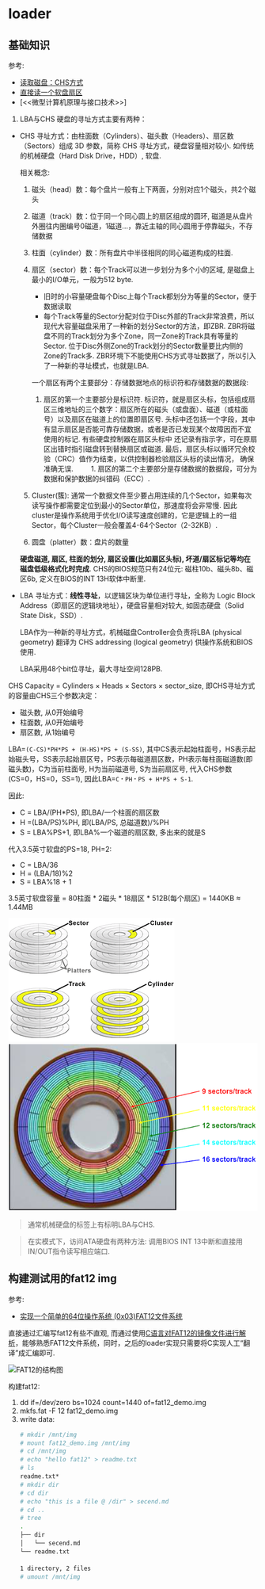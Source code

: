 # loader
## 基础知识
参考:
- [读取磁盘：CHS方式](https://www.cnblogs.com/mlzrq/p/10223053.html)
- [直接读一个软盘扇区](https://my.oschina.net/u/580100/blog/526788)
- [<<微型计算机原理与接口技术>>]

1. LBA与CHS
硬盘的寻址方式主要有两种：
- CHS 寻址方式：由柱面数（Cylinders）、磁头数（Headers）、扇区数（Sectors）组成 3D 参数，简称 CHS 寻址方式，硬盘容量相对较小. 如传统的机械硬盘（Hard Disk Drive，HDD）, 软盘.

    相关概念:
    1. 磁头（head）数：每个盘片一般有上下两面，分别对应1个磁头，共2个磁头
    1. 磁道（track）数：位于同一个同心圆上的扇区组成的圆环, 磁道是从盘片外圈往内圈编号0磁道，1磁道...，靠近主轴的同心圆用于停靠磁头，不存储数据
    1. 柱面（cylinder）数：所有盘片中半径相同的同心磁道构成的柱面.
    1. 扇区（sector）数：每个Track可以进一步划分为多个小的区域, 是磁盘上最小的I/O单元，一般为512 byte.

        - 旧时的小容量硬盘每个Disc上每个Track都划分为等量的Sector，便于数据读取
        - 每个Track等量的Sector分配对位于Disc外部的Track非常浪费，所以现代大容量磁盘采用了一种新的划分Sector的方法，即ZBR. ZBR将磁盘不同的Track划分为多个Zone，同一Zone的Track具有等量的Sector. 位于Disc外侧Zone的Track划分的Sector数量要比内侧的Zone的Track多. ZBR环境下不能使用CHS方式寻址数据了，所以引入了一种新的寻址模式，也就是LBA.

        一个扇区有两个主要部分：存储数据地点的标识符和存储数据的数据段:
        1. 扇区的第一个主要部分是标识符. 标识符，就是扇区头标，包括组成扇区三维地址的三个数字：扇区所在的磁头（或盘面）、磁道（或柱面号）以及扇区在磁道上的位置即扇区号. 头标中还包括一个字段，其中有显示扇区是否能可靠存储数据，或者是否已发现某个故障因而不宜使用的标记. 有些硬盘控制器在扇区头标中 还记录有指示字，可在原扇区出错时指引磁盘转到替换扇区或磁道. 最后，扇区头标以循环冗余校验（CRC）值作为结束，以供控制器检验扇区头标的读出情况， 确保准确无误.
　　     1. 扇区的第二个主要部分是存储数据的数据段，可分为数据和保护数据的纠错码（ECC）.
    1. Cluster(簇): 通常一个数据文件至少要占用连续的几个Sector，如果每次读写操作都需要定位到最小的Sector单位，那速度将会非常慢. 因此cluster是操作系统用于优化I/O读写速度创建的，它是逻辑上的一组Sector，每个Cluster一般会覆盖4-64个Sector（2-32KB）.
    1. 圆盘（platter）数：盘片的数量

    **硬盘磁道, 扇区, 柱面的划分, 扇区设置(比如扇区头标), 坏道/扇区标记等均在磁盘低级格式化时完成**.
    CHS的BIOS规范只有24位元: 磁柱10b、磁头8b、磁区6b, 定义在BIOS的INT 13H软体中断里.
- LBA 寻址方式：**线性寻址**，以逻辑区块为单位进行寻址，全称为 Logic Block Address（即扇区的逻辑块地址），硬盘容量相对较大, 如固态硬盘（Solid State Disk，SSD）.

    LBA作为一种新的寻址方式，机械磁盘Controller会负责将LBA (physical geometry) 翻译为 CHS addressing (logical geometry) 供操作系统和BIOS使用.

    LBA采用48个bit位寻址，最大寻址空间128PB.

CHS Capacity = Cylinders × Heads × Sectors × sector_size, 即CHS寻址方式的容量由CHS三个参数决定：
- 磁头数, 从0开始编号
- 柱面数, 从0开始编号
- 扇区数, 从1始编号

LBA=`(C-CS)*PH*PS + (H-HS)*PS + (S-SS)`, 其中CS表示起始柱面号，HS表示起始磁头号，SS表示起始扇区号，PS表示每磁道扇区数，PH表示每柱面磁道数(即磁头数)，C为当前柱面号, H为当前磁道号, S为当前扇区号, 代入CHS参数(CS=0，HS=0，SS=1), 因此LBA=`C﹡PH﹡PS + H*PS + S-1`.

因此:
- C = LBA/(PH*PS), 即LBA/一个柱面的扇区数
- H =(LBA/PS)%PH, 即(LBA/PS, 总磁道数)/%PH
- S = LBA%PS+1, 即LBA%一个磁道的扇区数, 多出来的就是S

代入3.5英寸软盘的PS=18, PH=2:
- C = LBA/36
- H = (LBA/18)%2
- S = LBA%18 + 1

3.5英寸软盘容量 = 80柱面 * 2磁头 * 18扇区 * 512B(每个扇区) = 1440KB ≈ 1.44MB


![磁盘结构](disk.png)
![使用ZBR的磁盘](disk_zone.png)

> 通常机械硬盘的标签上有标明LBA与CHS.

> 在实模式下，访问ATA硬盘有两种方法: 调用BIOS INT 13中断和直接用IN/OUT指令读写相应端口.

## 构建测试用的fat12 img
参考:
- [实现一个简单的64位操作系统 (0x03)FAT12文件系统](https://zhuanlan.zhihu.com/p/43296291)

直接通过汇编写fat12有些不直观, 而通过使用[C语言对FAT12的镜像文件进行解析](parse_fat12.c)，能够熟悉FAT12文件系统，同时，之后的loader实现只需要将C实现人工“翻译”成汇编即可.

![FAT12的结构图](fat12.png)

构建fat12:
1. dd if=/dev/zero bs=1024 count=1440 of=fat12_demo.img
1. mkfs.fat -F 12 fat12_demo.img
1. write data:
    ```bash
    # mkdir /mnt/img
    # mount fat12_demo.img /mnt/img
    # cd /mnt/img
    # echo "hello fat12" > readme.txt
    # ls
    readme.txt*
    # mkdir dir
    # cd dir
    # echo "this is a file @ /dir" > secend.md
    # cd ..
    # tree
    .
    ├── dir
    │   └── secend.md
    └── readme.txt

    1 directory, 2 files
    # umount /mnt/img
    ```